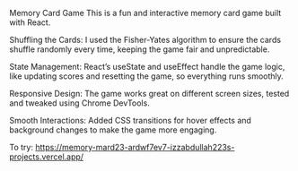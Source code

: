Memory Card Game
This is a fun and interactive memory card game built with React.

Shuffling the Cards: I used the Fisher-Yates algorithm to ensure the cards shuffle randomly every time, keeping the game fair and unpredictable.

State Management: React’s useState and useEffect handle the game logic, like updating scores and resetting the game, so everything runs smoothly.

Responsive Design: The game works great on different screen sizes, tested and tweaked using Chrome DevTools.

Smooth Interactions: Added CSS transitions for hover effects and background changes to make the game more engaging.


To try: https://memory-mard23-ardwf7ev7-izzabdullah223s-projects.vercel.app/
